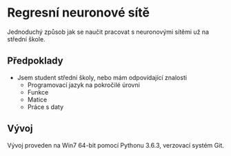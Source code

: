 ﻿# Regresní neuronové sítě
Jednoduchý způsob jak se naučit pracovat s neuronovými sítěmi už na střední škole.
## Předpoklady
* Jsem student střední školy, nebo mám odpovídající znalosti
	* Programovací jazyk na pokročilé úrovni
	* Funkce
	* Matice
	* Práce s daty
## Vývoj
Vývoj proveden na Win7 64-bit pomocí Pythonu 3.6.3, verzovací systém Git.